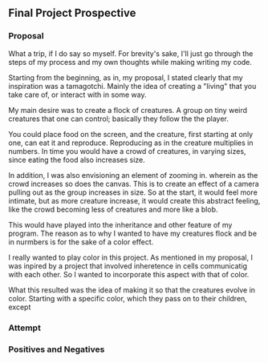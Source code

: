 ## Final Project Prospective

### Proposal

What a trip, if I do say so myself. For brevity's sake, I'll just go through the steps of my process and my own thoughts while making writing my code.

Starting from the beginning, as in, my proposal, I stated clearly that my inspiration was a tamagotchi. Mainly the idea of creating a "living" that you take care of, or interact with in some way.

My main desire was to create a flock of creatures. A group on tiny weird creatures that one can control; basically they follow the the player.

You could place food on the screen, and the creature, first starting at only one, can eat it and reproduce. Reproducing as in the creature multiplies in numbers. In time you would have a crowd of creatures, in varying sizes, since eating the food also increases size.

In addition, I was also envisioning an element of zooming in. wherein as the crowd increases so does the canvas. This is to create an effect of a camera pulling out as the group increases in size. So at the start, it would feel more intimate, but as more creature increase, it would create this abstract feeling, like the crowd becoming less of creatures and more like a blob.

This would have played into the inheritance and other feature of my program. The reason as to why I wanted to have my creatures flock and be in nurmbers is for the sake of a color effect.

I really wanted to play color in this project. As mentioned in my proposal, I was inpired by a project that involved inheretence in cells communicatig with each other. So I wanted to incorporate this aspect with that of color.

What this resulted was the idea of making it so that the creatures evolve in color. Starting with a specific color, which they pass on to their children, except 



### Attempt



### Positives and Negatives



